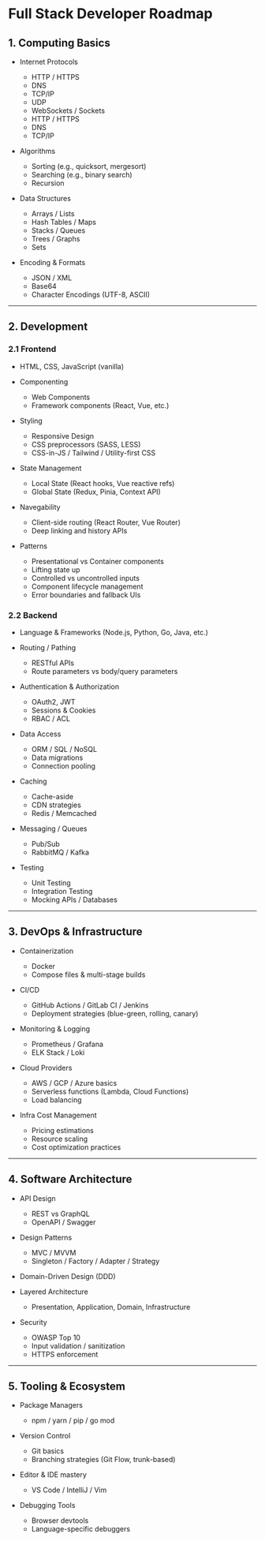 # Full Stack Developer Roadmap

## 1. Computing Basics

* Internet Protocols

  * HTTP / HTTPS
  * DNS
  * TCP/IP
  * UDP
  * WebSockets / Sockets
  * HTTP / HTTPS
  * DNS
  * TCP/IP
* Algorithms

  * Sorting (e.g., quicksort, mergesort)
  * Searching (e.g., binary search)
  * Recursion
* Data Structures

  * Arrays / Lists
  * Hash Tables / Maps
  * Stacks / Queues
  * Trees / Graphs
  * Sets
* Encoding & Formats

  * JSON / XML
  * Base64
  * Character Encodings (UTF-8, ASCII)

---

## 2. Development

### 2.1 Frontend

* HTML, CSS, JavaScript (vanilla)
* Componenting

  * Web Components
  * Framework components (React, Vue, etc.)
* Styling

  * Responsive Design
  * CSS preprocessors (SASS, LESS)
  * CSS-in-JS / Tailwind / Utility-first CSS
* State Management

  * Local State (React hooks, Vue reactive refs)
  * Global State (Redux, Pinia, Context API)
* Navegability

  * Client-side routing (React Router, Vue Router)
  * Deep linking and history APIs
* Patterns

  * Presentational vs Container components
  * Lifting state up
  * Controlled vs uncontrolled inputs
  * Component lifecycle management
  * Error boundaries and fallback UIs

### 2.2 Backend

* Language & Frameworks (Node.js, Python, Go, Java, etc.)
* Routing / Pathing

  * RESTful APIs
  * Route parameters vs body/query parameters
* Authentication & Authorization

  * OAuth2, JWT
  * Sessions & Cookies
  * RBAC / ACL
* Data Access

  * ORM / SQL / NoSQL
  * Data migrations
  * Connection pooling
* Caching

  * Cache-aside
  * CDN strategies
  * Redis / Memcached
* Messaging / Queues

  * Pub/Sub
  * RabbitMQ / Kafka
* Testing

  * Unit Testing
  * Integration Testing
  * Mocking APIs / Databases

---

## 3. DevOps & Infrastructure

* Containerization

  * Docker
  * Compose files & multi-stage builds
* CI/CD

  * GitHub Actions / GitLab CI / Jenkins
  * Deployment strategies (blue-green, rolling, canary)
* Monitoring & Logging

  * Prometheus / Grafana
  * ELK Stack / Loki
* Cloud Providers

  * AWS / GCP / Azure basics
  * Serverless functions (Lambda, Cloud Functions)
  * Load balancing
* Infra Cost Management

  * Pricing estimations
  * Resource scaling
  * Cost optimization practices

---

## 4. Software Architecture

* API Design

  * REST vs GraphQL
  * OpenAPI / Swagger
* Design Patterns

  * MVC / MVVM
  * Singleton / Factory / Adapter / Strategy
* Domain-Driven Design (DDD)
* Layered Architecture

  * Presentation, Application, Domain, Infrastructure
* Security

  * OWASP Top 10
  * Input validation / sanitization
  * HTTPS enforcement

---

## 5. Tooling & Ecosystem

* Package Managers

  * npm / yarn / pip / go mod
* Version Control

  * Git basics
  * Branching strategies (Git Flow, trunk-based)
* Editor & IDE mastery

  * VS Code / IntelliJ / Vim
* Debugging Tools

  * Browser devtools
  * Language-specific debuggers
